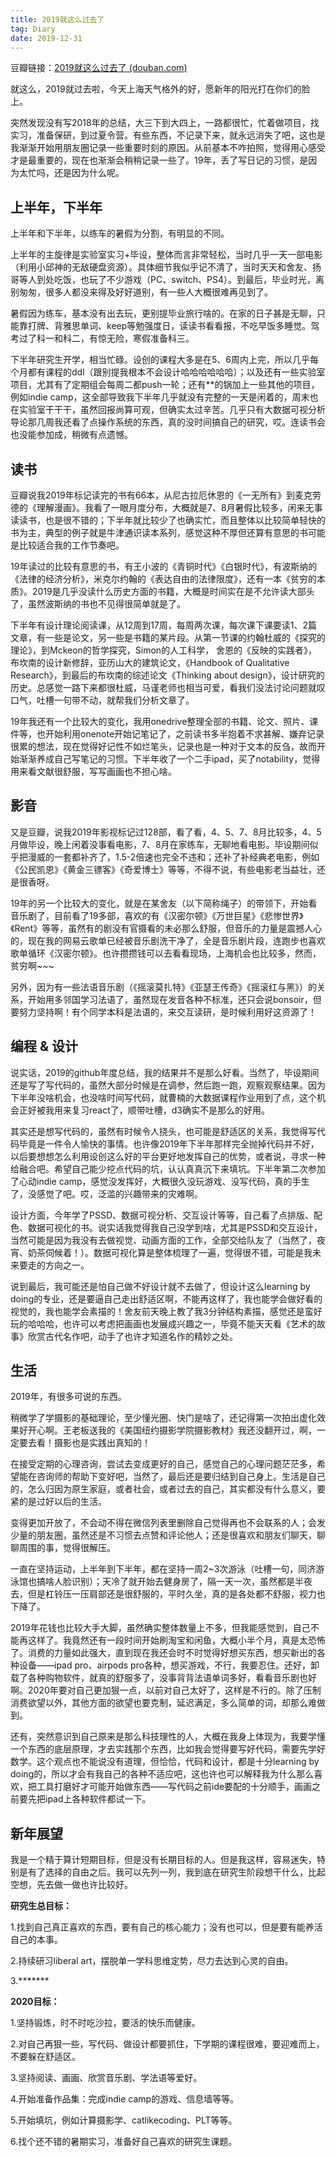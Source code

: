 ```yaml
---
title: 2019就这么过去了
tag: Diary
date: 2019-12-31
---
```

豆瓣链接：[2019就这么过去了 (douban.com)](https://www.douban.com/note/747534051/?_i=6132759r7r-2XU,6133547r7r-2XU)

就这么，2019就过去啦，今天上海天气格外的好，愿新年的阳光打在你们的脸上。 

突然发现没有写2018年的总结，大三下到大四上，一路都很忙，忙着做项目，找实习，准备保研，到过夏令营。有些东西，不记录下来，就永远消失了吧，这也是我渐渐开始用朋友圈记录一些重要时刻的原因。从前基本不咋拍照，觉得用心感受才是最重要的，现在也渐渐会稍稍记录一些了。19年，丢了写日记的习惯，是因为太忙吗，还是因为什么呢。

## 上半年，下半年

上半年和下半年，以练车的暑假为分割，有明显的不同。

上半年的主旋律是实验室实习+毕设，整体而言非常轻松，当时几乎一天一部电影（利用小邱神的无敌硬盘资源）。具体细节我似乎记不清了，当时天天和舍友、扬哥等人到处吃饭，也玩了不少游戏（PC、switch、PS4）。到最后，毕业时光，离别匆匆，很多人都没来得及好好道别，有一些人大概很难再见到了。

暑假因为练车，基本没有出去玩，更别提毕业旅行啥的。在家的日子甚是无聊，只能靠打牌、背雅思单词、keep等勉强度日，读读书看看报，不吃早饭多睡觉。驾考过了科一和科二，有惊无险，寒假准备科三。

下半年研究生开学，相当忙碌。设创的课程大多是在5、6周内上完，所以几乎每个月都有课程的ddl（跟别提我根本不会设计哈哈哈哈哈哈）；以及还有一些实验室项目，尤其有了定期组会每周二都push一轮；还有**的锅加上一些其他的项目，例如indie camp，这全部导致我下半年几乎就没有完整的一天是闲着的，周末也在实验室干干干，虽然回报尚算可观，但确实太过辛苦。几乎只有大数据可视分析导论那几周我还看了点操作系统的东西，真的没时间搞自己的研究，哎。连读书会也没能参加成，稍微有点遗憾。

## 读书

豆瓣说我2019年标记读完的书有66本，从尼古拉厄休恩的《一无所有》到麦克劳德的《理解漫画》。我看了一眼月度分布，大概就是7、8月暑假比较多，闲来无事读读书，也是很不错的；下半年就比较少了也确实忙，而且整体以比较简单轻快的书为主，典型的例子就是牛津通识读本系列，感觉这种不厚但还算有意思的书可能是比较适合我的工作节奏吧。

19年读过的比较有意思的书，有王小波的《青铜时代》《白银时代》，有波斯纳的《法律的经济分析》，米克尔约翰的《表达自由的法律限度》，还有一本《贫穷的本质》。2019是几乎没读什么历史方面的书籍，大概是时间实在是不允许读大部头了，虽然波斯纳的书也不见得很简单就是了。

下半年有设计理论阅读课，从12周到17周，每周两次课，每次课下课要读1、2篇文章，有一些是论文，另一些是书籍的某片段。从第一节课的约翰杜威的《探究的理论》，到Mckeon的哲学探究，Simon的人工科学， 舍恩的《反映的实践者》，布坎南的设计新修辞，亚历山大的建筑论文，《Handbook of Qualitative Research》，到最后的布坎南的综述论文《Thinking about design》，设计研究的历史。总感觉一路下来都很杜威，马谨老师也相当可爱，看我们没法讨论问题就叹口气，吐槽一句带不动，就帮我们分析文章了。

19年我还有一个比较大的变化，我用onedrive整理全部的书籍、论文、照片、课件等，也开始利用onenote开始记笔记了，之前读书多半抱着不求甚解、嫌弃记录很累的想法，现在觉得好记性不如烂笔头，记录也是一种对于文本的反刍，故而开始渐渐养成自己写笔记的习惯。下半年收了一个二手ipad，买了notability，觉得用来看文献很舒服，写写画画也不担心啥。

## 影音

又是豆瓣，说我2019年影视标记过128部，看了看，4、5、7、8月比较多，4、5月做毕设，晚上闲着没事看电影，7、8月在家练车，无聊地看电影。毕设期间似乎把漫威的一套都补齐了，1.5-2倍速也完全不违和；还补了补经典老电影，例如《公民凯恩》《黄金三镖客》《奇爱博士》等等，不得不说，有些电影老当益壮，还是很香呀。

19年的另一个比较大的变化，就是在某舍友（以下简称绳子）的带领下，开始看音乐剧了，目前看了19多部，喜欢的有《汉密尔顿》《万世巨星》《悲惨世界》《Rent》等等，虽然有的剧没有官摄看的未必那么舒服，但音乐的力量是震撼人心的，现在我的网易云歌单已经被音乐剧洗干净了，全是音乐剧片段，连跑步也喜欢歌单循环《汉密尔顿》。也许攒攒钱可以去看看现场，上海机会也比较多，然而，贫穷啊~~~ 

另外，因为有一些法语音乐剧（《摇滚莫扎特》《亚瑟王传奇》《摇滚红与黑》）的关系，开始用多邻国学习法语了，虽然现在发音各种不标准，还只会说bonsoir，但要努力坚持啊！有个同学本科是法语的，来交互读研，是时候利用好这资源了！

## 编程 & 设计

说实话，2019的github年度总结，我的结果并不是那么好看。当然了，毕设期间还是写了写代码的，虽然大部分时候是在调参，然后跑一跑，观察观察结果。因为下半年没啥机会，也没啥时间写代码，就曹楠的大数据课程作业用到了点，这个机会正好被我用来复习react了，顺带吐槽，d3确实不是那么的好用。

其实还是想写代码的，虽然有时候令人挠头，也可能是舒适区的关系，我觉得写代码毕竟是一件令人愉快的事情。也许像2019年下半年那样完全抛掉代码并不好，以后要想想怎么利用设创这么好的平台更好地发挥自己的优势，或者说，寻求一种给融合吧。希望自己能少挖点代码的坑，认认真真沉下来填坑。下半年第二次参加了心动indie camp，感觉没发挥好，大概很久没玩游戏、没写代码，真的手生了，没感觉了吧。哎，泛滥的兴趣带来的灾难啊。

设计方面，今年学了PSSD、数据可视分析、交互设计等等，自己看了点排版、配色、数据可视化的书。说实话我觉得我自己没学到啥，尤其是PSSD和交互设计，当然可能是因为我没有去做视觉、动画方面的工作，全部交给队友了（当然了，夜宵、奶茶伺候着！）。数据可视化算是整体梳理了一遍，觉得很不错，可能是我未来要走的方向之一。

说到最后，我可能还是怕自己做不好设计就不去做了，但设计这么learning by doing的专业，还是要逼自己走出舒适区啊，不能再这样了，我也能学会做好看的视觉的，我也能学会素描的！舍友前天晚上教了我3分钟结构素描，感觉还是蛮好玩的哈哈哈，也许可以考虑把画画也发展成兴趣之一，毕竟不能天天看《艺术的故事》欣赏古代名作吧，动手了也许才知道名作的精妙之处。

## 生活

2019年，有很多可说的东西。

稍微学了学摄影的基础理论，至少懂光圈、快门是啥了，还记得第一次拍出虚化效果好开心啊。王老板送我的《美国纽约摄影学院摄影教材》我还没翻开过，啊，一定要去看！摄影也是实践出真知的！

在接受定期的心理咨询，尝试去变成更好的自己，感觉自己的心理问题茫茫多，希望能在咨询师的帮助下变好吧，当然了，最后还是要归结到自己身上。生活是自己的，怎么归因为原生家庭，或者社会，或者过去的自己，其实都没有什么意义，要紧的是过好以后的生活。

变得更加开放了，不会动不得在微信列表里删除自己觉得再也不会联系的人；会发少量的朋友圈，虽然还是不习惯去点赞和评论他人；还是很喜欢和朋友们聊天，聊聊周围的事，觉得很解压。

一直在坚持运动，上半年到下半年，都在坚持一周2~3次游泳（吐槽一句，同济游泳馆也搞啥人脸识别）；天冷了就开始去健身房了，隔一天一次，虽然都是半夜去，但是杠铃压一压肩部还是很舒服的，平时久坐，真的是各处都不舒服，视力也下降了。

2019年花钱也比较大手大脚，虽然确实整体数量上不多，但我能感觉到，自己不能再这样了。我竟然还有一段时间开始刷淘宝和闲鱼，大概小半个月，真是太恐怖了。消费的力量如此强大，直到现在我还会时不时觉得好想买东西，想买新出的各种设备——ipad pro、airpods pro各种，想买游戏，不行，我要忍住。还好，卸载了各种购物软件，就真的舒服多了，没事背背法语单词多好，看看音乐剧也好啊。2020年要对自己更加狠一点，以前对自己太好了，这样是不行的。除了压制消费欲望以外，其他方面的欲望也要克制，延迟满足，多么简单的词，却那么难做到。

还有，突然意识到自己原来是那么科技理性的人，大概在我身上体现为，我要学懂一个东西的底层原理，才去实践那个东西，比如我会觉得要写好代码，需要先学好数学。这个观点也不能说没有道理，但恰恰，代码和设计，都是十分learning by doing的，所以才会有我自己的各种不适应吧，这也许也可以解释我为什么那么喜欢，把工具打磨好才可能开始做东西——写代码之前ide要配的十分顺手，画画之前要先把ipad上各种软件都试一下。



## 新年展望

我是一个精于算计短期目标，但是没有长期目标的人。但是我这样，容易迷失，特别是有了选择的自由之后。我可以先列一列，我到底在研究生阶段想干什么，比起空想，先去做一做也许比较好。

**研究生总目标：**

1.找到自己真正喜欢的东西，要有自己的核心能力；没有也可以，但是要有能养活自己的本事。

2.持续研习liberal art，摆脱单一学科思维定势，尽力去达到心灵的自由。

3.*******

**2020目标：**

1.坚持锻炼，时不时吃沙拉，要活的快乐而健康。

2.对自己再狠一些，写代码、做设计都要抓住，下学期的课程很难，要迎难而上，不要躲在舒适区。

3.坚持阅读、画画、欣赏音乐剧、学法语等爱好。

4.开始准备作品集：完成indie camp的游戏、信息墙等等。

5.开始填坑，例如计算摄影学、catlikecoding、PLT等等。

6.找个还不错的暑期实习，准备好自己喜欢的研究生课题。